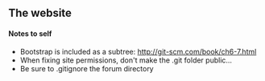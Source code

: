 The website
-----------

#### Notes to self #
- Bootstrap is included as a subtree: http://git-scm.com/book/ch6-7.html
- When fixing site permissions, don't make the .git folder public...
- Be sure to .gitignore the forum directory


